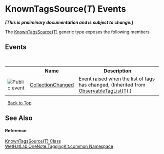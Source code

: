 # KnownTagsSource(*T*) Events
 _**\[This is preliminary documentation and is subject to change.\]**_

The <a href="7c678dfb-4ca2-101b-c95b-887a6d49afd4.md">KnownTagsSource(T)</a> generic type exposes the following members.


## Events
&nbsp;<table><tr><th></th><th>Name</th><th>Description</th></tr><tr><td>![Public event](media/pubevent.gif "Public event")</td><td><a href="90ff6a00-ea46-2175-006a-6806e8dbc31a.md">CollectionChanged</a></td><td>
Event raised when the list of tags has changed,
 (Inherited from <a href="059ed89c-302a-e9b3-5d21-aac50b75032b.md">ObservableTagList(T)</a>.)</td></tr></table>&nbsp;
<a href="#knowntagssource(*t*)-events">Back to Top</a>

## See Also


#### Reference
<a href="7c678dfb-4ca2-101b-c95b-887a6d49afd4.md">KnownTagsSource(T) Class</a><br /><a href="bcdbab9c-63d1-48a4-6937-af53fb8d9a55.md">WetHatLab.OneNote.TaggingKit.common Namespace</a><br />